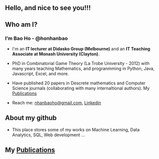 
<h2>Hello, and nice to see you!!!</h2>

<h2>Who am I?</h2>
<div>
 <h3>I’m Bao Ho - @honhanbao</h3>
  
 - I'm an <b>IT lecturer at Didasko Group (Melbourne)</b> and an <b>IT Teaching Associate at Monash University (Clayton)</b>.
  
 - PhD in Combinatorial Game Theory (La Trobe University - 2012) with many years teaching Mathematics, and progranmming in Python, Java, Javascript, Excel, and more.
  
 - Have published 20 papers in Descrete mathematics and Computer Science journals (collaborating with many internaltional authors). My <a href="https://www.linkedin.com/in/baonhanho/details/publications/">Publications</a>
  
 - Reach me: nhanbaoho@gmail.com,  <a href="www.linkedin.com/in/baonhanho">Linkedin</a>  
 </div>
 
 <h2>About my github</h2>
 
 - This place stores some of my works on Machine Learning, Data Analytics, SQL, Web development ...
 
<!--  <h2>Technical skills:</h2>
 - Python, Java, SQL, Excel VBA
 
 - NumPy, Pansda, Seaborn, Mathplotlib, Scikit-Learn

 - JavaScript, CSS, HTML, C#, ASP.NET
 
 - Microsoft SQL Server, JDBC  -->

 
 <h2>  My <a href="https://www.linkedin.com/in/baonhanho/details/publications/">Publications</a></h2>



<!---
honhanbao/honhanbao is a ✨ special ✨ repository because its `README.md` (this file) appears on your GitHub profile.
You can click the Preview link to take a look at your changes.
--->
